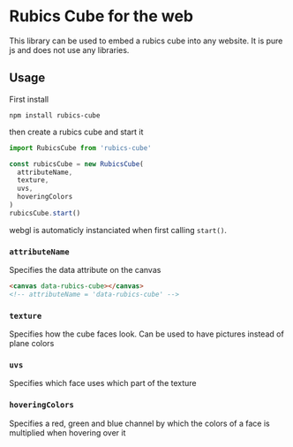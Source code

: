 # Rubics Cube for the web

This library can be used to embed a rubics cube into any website.
It is pure js and does not use any libraries.

## Usage

First install
```
npm install rubics-cube
```

then create a rubics cube and start it
```typescript
import RubicsCube from 'rubics-cube'

const rubicsCube = new RubicsCube(
  attributeName,
  texture,
  uvs,
  hoveringColors
)
rubicsCube.start()
```
webgl is automaticly instanciated when first calling ```start()```.

### `attributeName`
Specifies the data attribute on the canvas
```html
<canvas data-rubics-cube></canvas>
<!-- attributeName = 'data-rubics-cube' -->
```

### `texture`
Specifies how the cube faces look. Can be used to have pictures instead of plane colors

### `uvs`
Specifies which face uses which part of the texture

### `hoveringColors`
Specifies a red, green and blue channel by which the colors of a face is multiplied when hovering over it